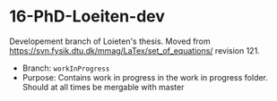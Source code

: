 # 16-PhD-Loeiten-dev
Developement branch of Loieten's thesis.
Moved from https://svn.fysik.dtu.dk/mmag/LaTex/set_of_equations/ revision 121.

* Branch: `workInProgress`
* Purpose: Contains work in progress in the work in progress folder. Should at
           all times be mergable with master
